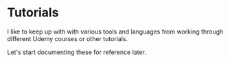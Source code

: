 # Tutorials

I like to keep up with with various tools and languages from working through
different Udemy courses or other tutorials.

Let's start documenting these for reference later.
